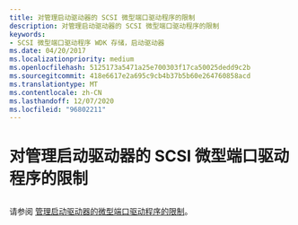 ```yaml
---
title: 对管理启动驱动器的 SCSI 微型端口驱动程序的限制
description: 对管理启动驱动器的 SCSI 微型端口驱动程序的限制
keywords:
- SCSI 微型端口驱动程序 WDK 存储，启动驱动器
ms.date: 04/20/2017
ms.localizationpriority: medium
ms.openlocfilehash: 5125173a5471a25e700303f17ca50025dedd9c2b
ms.sourcegitcommit: 418e6617e2a695c9cb4b37b5b60e264760858acd
ms.translationtype: MT
ms.contentlocale: zh-CN
ms.lasthandoff: 12/07/2020
ms.locfileid: "96802211"
---
```

# <a name="restrictions-on-scsi-miniport-drivers-that-manage-the-boot-drive"></a>对管理启动驱动器的 SCSI 微型端口驱动程序的限制


## <span id="ddk_restrictions_on_scsi_miniport_drivers_that_manage_the_boot_drive_k"></span><span id="DDK_RESTRICTIONS_ON_SCSI_MINIPORT_DRIVERS_THAT_MANAGE_THE_BOOT_DRIVE_K"></span>


请参阅 [管理启动驱动器的微型端口驱动程序的限制](restrictions-on-miniport-drivers-that-manage-the-boot-drive.md)。

 

 




